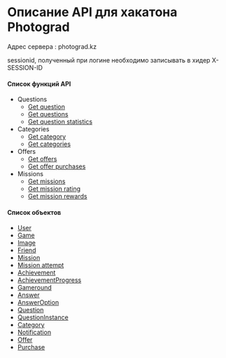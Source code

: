 # Описание API для хакатона Photograd

Адрес сервера : photograd.kz

sessionid, полученный при логине необходимо записывать в хидер X-SESSION-ID


#### Список функций API

* Questions
	* [Get question](./GetQuestion)
    * [Get questions](./GetQuestions)
    * [Get question statistics](./GetQuestionStatistics)
* Categories
	* [Get category](./GetCategory)
	* [Get categories](./GetCategories)
* Offers
	* [Get offers](./GetOffers)
	* [Get offer purchases](./GetOfferPurchases)
* Missions
	* [Get missions](./GetMissions)
	* [Get mission rating](./GetMissionRating)
	* [Get mission rewards](./GetMissionRewards)

#### Список объектов
* [User](./User)
* [Game](./Game)
* [Image](./Image)
* [Friend](./Friend)
* [Mission](./Mission)
* [Mission attempt](./MissionAttempt)
* [Achievement](./Achievement)
* [AchievementProgress](./AchievementProgress)
* [Gameround](./Gameround)
* [Answer](./Answer)
* [AnswerOption](./AnswerOption)
* [Question](./question.md)
* [QuestionInstance](./QuestionInstance)
* [Category](./Category)
* [Notification](./Notification)
* [Offer](./Offer)
* [Purchase](./Purchase)
